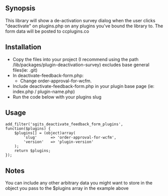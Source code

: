 ## Synopsis

This library will show a de-activation survey dialog when the user clicks "deactivate" on plugins.php on any plugins you've bound the library to. The form data will be posted to ccplugins.co

## Installation

- Copy the files into your project (I recommend using the path /lib/packages/plugin-deactivation-survey) excludes base general files(ie: .git)
- In deactivate-feedback-form.php:
	- Change order-approval-for-wcfm.
- Include deactivate-feedback-form.php in your plugin base page (ie: index.php / plugin-name.php)
- Run the code below with your plugins slug

## Usage

	add_filter('sgits_deactivate_feedback_form_plugins', function($plugins) {
		$plugins[] = (object)array(
			'slug'		=> 'order-approval-for-wcfm',
			'version'	=> 'plugin-version'
		);
		return $plugins;
	});

## Notes

You can include any other arbitrary data you might want to store in the object you pass to the $plugins array in the example above
